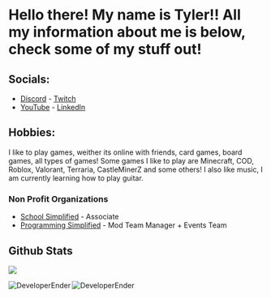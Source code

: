 # Hello there! My name is Tyler!! All my information about me is below, check some of my stuff out!

## Socials:
- [Discord](https://discord.gg/3PXjdem4Xx) - [Twitch](https://twitch.tv/developerender)
- [YouTube](https://www.youtube.com/channel/UC9ft2pQjYnHhrAK7YOFUpUg) - [LinkedIn](https://linkedin.com/in/tyler-prewitt/)

## Hobbies:
I like to play games, weither its online with friends, card games, board games, all types of games! Some games I like to play are Minecraft, COD, Roblox, Valorant, Terraria, CastleMinerZ and some others! I also like music, I am currently learning how to play guitar. 

### Non Profit Organizations
- [School Simplified](https://discord.gg/school) - Associate
- [Programming Simplified](https://discord.gg/EeRh3MjuzQ) - Mod Team Manager + Events Team


## Github Stats

![](https://komarev.com/ghpvc/?username=DeveloperEnder)

<p align="left"><img align="left" src="https://github-readme-stats.vercel.app/api?username=DeveloperEnder&show_icons=true&locale=en&layout=compact&theme=radical&count_private=true" alt="DeveloperEnder" /></p>  
<p><img align="left" src="https://github-readme-streak-stats.herokuapp.com/?user=DeveloperEnder&theme=radical" alt="DeveloperEnder" /></p>

